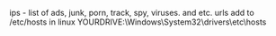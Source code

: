 ips - list of ads, junk, porn, track, spy, viruses. and etc. urls
	add to /etc/hosts in linux
	YOURDRIVE:\Windows\System32\drivers\etc\hosts

